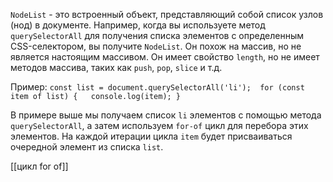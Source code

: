 `NodeList` - это встроенный объект, представляющий собой список узлов (нод) в документе. Например, когда вы используете метод `querySelectorAll` для получения списка элементов с определенным CSS-селектором, вы получите `NodeList`. Он похож на массив, но не является настоящим массивом. Он имеет свойство `length`, но не имеет методов массива, таких как `push`, `pop`, `slice` и т.д.

Пример:
`const list = document.querySelectorAll('li');  for (const item of list) {   console.log(item); }`

В примере выше мы получаем список `li` элементов с помощью метода `querySelectorAll`, а затем используем `for-of` цикл для перебора этих элементов. На каждой итерации цикла `item` будет присваиваться очередной элемент из списка `list`.

[[цикл for of]]